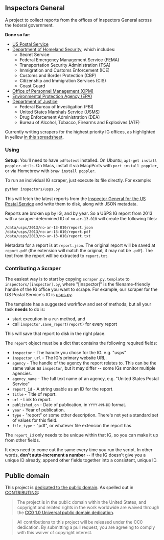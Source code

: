 ## Inspectors General

A project to collect reports from the offices of Inspectors General across the federal government.

**Done so far**:

* [US Postal Service](http://www.uspsoig.gov/)
* [Department of Homeland Security](http://www.oig.dhs.gov/), which includes:
  * Secret Service
  * Federal Emergency Management Service (FEMA)
  * Transportation Security Administration (TSA)
  * Immigration and Customs Enforcement (ICE)
  * Customs and Border Protection (CBP)
  * Citizenship and Immigration Services (CIS)
  * Coast Guard
* [Office of Personnel Management (OPM)](https://www.opm.gov/our-inspector-general/reports/)
* [Environmental Protection Agency (EPA)](http://www.epa.gov/oig/reports.html)
* [Department of Justice](http://www.justice.gov/oig/reports/)
  * Federal Bureau of Investigation (FBI)
  * United States Marshals Service (USMS)
  * Drug Enforcement Administration (DEA)
  * Bureau of Alcohol, Tobacco, Firearms and Explosives (ATF)

Currently writing scrapers for the highest priority IG offices, as highlighted in yellow [in this spreadsheet](https://docs.google.com/spreadsheet/ccc?key=0AoQuErjcV2a0dF9jUjRSczQ5WEVqd3RoS3dtLTdGQnc&usp=sharing).

### Using

**Setup**: You'll need to have `pdftotext` installed. On Ubuntu, `apt-get install poppler-utils`. On Macs, install it via MacpPorts with `port install poppler`, or via Homebrew with `brew install poppler`.

To run an individual IG scraper, just execute its file directly. For example:

```bash
python inspectors/usps.py
```

This will fetch the latest reports from the [Inspector General for the US Postal Service](http://uspsoig.gov) and write them to disk, along with JSON metadata.

Reports are broken up by IG, and by year. So a USPS IG report from 2013 with a scraper-determined ID of `no-ar-13-010` will create the following files:

```
/data/usps/2013/no-ar-13-010/report.json
/data/usps/2013/no-ar-13-010/report.pdf
/data/usps/2013/no-ar-13-010/report.txt
```

Metadata for a report is at `report.json`. The original report will be saved at `report.pdf` (the extension will match the original, it may not be `.pdf`). The text from the report will be extracted to `report.txt`.


### Contributing a Scraper

The easiest way is to start by copying `scraper.py.template` to `inspectors/[inspector].py`, where "[inspector]" is the filename-friendly handle of the IG office you want to scrape. For example, our scraper for the US Postal Service's IG is [usps.py](https://github.com/unitedstates/inspectors-general/blob/master/inspectors/usps.py).

The template has a suggested workflow and set of methods, but all your task **needs** to do is:

* start execution in a `run` method, and
* call `inspector.save_report(report)` for every report

This will save that report to disk in the right place.

The `report` object must be a dict that contains the following required fields:

* `inspector` - The handle you chose for the IG. e.g. "usps"
* `inspector_url` - The IG's primary website URL.
* `agency` - The handle of the agency the report relates to. This can be the same value as `inspector`, but it may differ -- some IGs monitor multiple agencies.
* `agency_name` - The full text name of an agency, e.g. "United States Postal Service"
* `report_id` - A string usable as an ID for the report.
* `title` - Title of report.
* `url` - Link to report.
* `published_on` - Date of publication, in `YYYY-MM-DD` format.
* `year` - Year of publication.
* `type` - "report" or some other description. There's not yet a standard set of values for this field.
* `file_type` - "pdf", or whatever file extension the report has.

The `report_id` only needs to be unique within that IG, so you can make it up from other fields.

It does need to come out the same every time you run the script. In other words, **don't auto-increment a number** -- if the IG doesn't give you a unique ID already, append other fields together into a consistent, unique ID.

## Public domain

This project is [dedicated to the public domain](LICENSE). As spelled out in [CONTRIBUTING](CONTRIBUTING.md):

> The project is in the public domain within the United States, and copyright and related rights in the work worldwide are waived through the [CC0 1.0 Universal public domain dedication](http://creativecommons.org/publicdomain/zero/1.0/).

> All contributions to this project will be released under the CC0 dedication. By submitting a pull request, you are agreeing to comply with this waiver of copyright interest.

